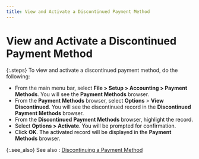```yaml
---
title: View and Activate a Discontinued Payment Method
---
```


# View and Activate a Discontinued Payment Method


{:.steps}
To view and activate a discontinued payment method, do the  following:

- From the main  menu bar, select **File &gt; Setup &gt; 
 Accounting &gt; Payment Methods**. You will see the **Payment 
 Methods** browser.
- From the **Payment Methods** browser, select **Options** > **View Discontinued**. You will see the discontinued record in the  **Discontinued Payment Methods** browser.
- F<font color="#000000" class="hcp2">rom the </font>**Discontinued**<font color="#000000" class="hcp2"> </font>**Payment Methods**<font color="#000000" class="hcp2"> 
 browser, highlight the record.</font>
- <font color="#000000" class="hcp2">Select </font>**Options &gt; Activate**<font color="#000000" class="hcp2">. 
 You will be prompted for confirmation.</font>
- <font color="#000000" class="hcp2">Click </font>**OK**<font color="#000000" class="hcp2">. The activated record 
 will be displayed in the </font>**Payment 
 Methods**<font color="#000000" class="hcp2"> browser. </font>



{:.see_also}
See also
: [Discontinuing  a Payment Method]({{site.sc_baseurl}}/options/payment-information/payment-methods/set-up-a-payment-method/discontinuing_a_payment_method.html)
